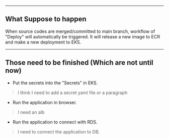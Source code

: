 
---
What Suppose to happen
---

When source codes are merged/committed to main branch,
workflow of "Deploy" will automatically be triggered.
It will release a new image to ECR and make a new deployment to EKS.

---
 Those need to be finished (Which are not until now)
---
- Put the secrets into the "Secrets" in EKS.
>I think I need to add a secret yaml file or a paragraph 
- Run the application in browser.
>I need an alb
- Run the application to connect with RDS.
>I need to connect the application to DB.
